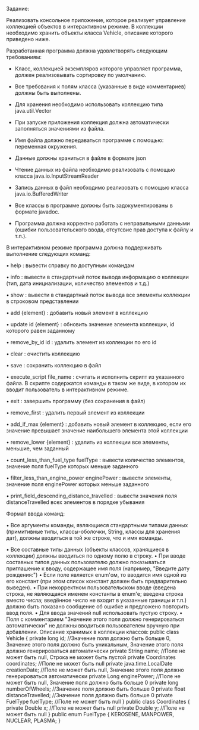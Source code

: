 Задание:

Реализовать консольное приложение, которое реализует управление коллекцией объектов в интерактивном режиме. В коллекции необходимо хранить объекты класса Vehicle, описание которого приведено ниже.

Разработанная программа должна удовлетворять следующим требованиям:

- Класс, коллекцией экземпляров которого управляет программа, должен реализовывать сортировку по умолчанию.

- Все требования к полям класса (указанные в виде комментариев) должны быть выполнены.

- Для хранения необходимо использовать коллекцию типа java.util.Vector

- При запуске приложения коллекция должна автоматически заполняться значениями из файла.

- Имя файла должно передаваться программе с помощью: переменная окружения.

- Данные должны храниться в файле в формате json

- Чтение данных из файла необходимо реализовать с помощью класса java.io.InputStreamReader

- Запись данных в файл необходимо реализовать с помощью класса java.io.BufferedWriter

- Все классы в программе должны быть задокументированы в формате javadoc.
- Программа должна корректно работать с неправильными данными (ошибки пользовательского ввода, отсутсвие прав доступа к файлу и т.п.).

В интерактивном режиме программа должна поддерживать выполнение следующих команд:

•	help : вывести справку по доступным командам

•	info : вывести в стандартный поток вывода информацию о коллекции (тип, дата инициализации, количество элементов и т.д.)

•	show : вывести в стандартный поток вывода все элементы коллекции в строковом представлении

•	add {element} : добавить новый элемент в коллекцию

•	update id {element} : обновить значение элемента коллекции, id которого равен заданному

•	remove_by_id id : удалить элемент из коллекции по его id

•	clear : очистить коллекцию

•	save : сохранить коллекцию в файл

•	execute_script file_name : считать и исполнить скрипт из указанного файла. В скрипте содержатся команды в таком же виде, в котором их вводит пользователь в интерактивном режиме.

•	exit : завершить программу (без сохранения в файл)

•	remove_first : удалить первый элемент из коллекции

•	add_if_max {element} : добавить новый элемент в коллекцию, если его значение превышает значение наибольшего элемента этой коллекции

•	remove_lower {element} : удалить из коллекции все элементы, меньшие, чем заданный

•	count_less_than_fuel_type fuelType : вывести количество элементов, значение поля fuelType которых меньше заданного

•	filter_less_than_engine_power enginePower : вывести элементы, значение поля enginePower которых меньше заданного

•	print_field_descending_distance_travelled : вывести значения поля distanceTravelled всех элементов в порядке убывания

Формат ввода команд:

•	Все аргументы команды, являющиеся стандартными типами данных (примитивные типы, классы-оболочки, String, классы для хранения дат), должны вводиться в той же строке, что и имя команды.

•	Все составные типы данных (объекты классов, хранящиеся в коллекции) должны вводиться по одному полю в строку.
•	При вводе составных типов данных пользователю должно показываться приглашение к вводу, содержащее имя поля (например, "Введите дату рождения:")
•	Если поле является enum'ом, то вводится имя одной из его констант (при этом список констант должен быть предварительно выведен).
•	При некорректном пользовательском вводе (введена строка, не являющаяся именем константы в enum'е; введена строка вместо числа; введённое число не входит в указанные границы и т.п.) должно быть показано сообщение об ошибке и предложено повторить ввод поля.
•	Для ввода значений null использовать пустую строку.
•	Поля с комментарием "Значение этого поля должно генерироваться автоматически" не должны вводиться пользователем вручную при добавлении.
Описание хранимых в коллекции классов:
public class Vehicle {
    private long id; //Значение поля должно быть больше 0, Значение этого поля должно быть уникальным, Значение этого поля должно генерироваться автоматически
    private String name; //Поле не может быть null, Строка не может быть пустой
    private Coordinates coordinates; //Поле не может быть null
    private java.time.LocalDate creationDate; //Поле не может быть null, Значение этого поля должно генерироваться автоматически
    private Long enginePower; //Поле не может быть null, Значение поля должно быть больше 0
    private long numberOfWheels; //Значение поля должно быть больше 0
    private float distanceTravelled; //Значение поля должно быть больше 0
    private FuelType fuelType; //Поле не может быть null
}
public class Coordinates {
    private Double x; //Поле не может быть null
    private Double y; //Поле не может быть null
}
public enum FuelType {
    KEROSENE,
    MANPOWER,
    NUCLEAR,
    PLASMA;
}
